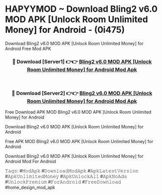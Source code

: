 # HAPYYMOD ~ Download Bling2 v6.0 MOD APK [Unlock Room Unlimited Money] for Android - (0i475)
Download Bling2 v6.0 MOD APK [Unlock Room Unlimited Money] for Android Free Mod APK

<div align="center">
<h3>🔴 Download [Server1] 👉👉 <a href="https://apk-comot.site?title=Bling2_v6.0_MOD_APK_[Unlock_Room_Unlimited_Money]_for_Android">Bling2 v6.0 MOD APK [Unlock Room Unlimited Money] for Android Mod Apk</a></h3><br>

<h3>🔴 Download [Server2] 👉👉 <a href="https://apk-comot.site?title=Bling2_v6.0_MOD_APK_[Unlock_Room_Unlimited_Money]_for_Android">Bling2 v6.0 MOD APK [Unlock Room Unlimited Money] for Android Mod Apk</a></h3>
</div>


Free Download APK MOD Bling2 v6.0 MOD APK [Unlock Room Unlimited Money] for Android

Download Bling2 v6.0 MOD APK [Unlock Room Unlimited Money] for Android 

Free APK MOD Bling2 v6.0 MOD APK [Unlock Room Unlimited Money] for Android 

Download Bling2 v6.0 MOD APK [Unlock Room Unlimited Money] for Android Mod For Android

𝚃𝚊𝚐𝚜: #𝙼𝚘𝚍𝙰𝚙𝚔 #𝙳𝚘𝚠𝚗𝚕𝚘𝚊𝚍𝙼𝚘𝚍𝙰𝚙𝚔 #𝙰𝚙𝚔𝙻𝚊𝚝𝚎𝚜𝚝𝚅𝚎𝚛𝚜𝚒𝚘𝚗 #𝙰𝚙𝚔𝚄𝚗𝚕𝚒𝚖𝚒𝚝𝚎𝚍𝙼𝚘𝚗𝚎𝚢 #𝙰𝚙𝚔𝚄𝚗𝚕𝚘𝚌𝚔𝙰𝚕𝚕 #𝙰𝚙𝚔𝙽𝚘𝙰𝚍𝚜 #𝚄𝚗𝚕𝚘𝚌𝚔𝙿𝚛𝚎𝚖𝚒𝚞𝚖 #𝙵𝚘𝚛𝙰𝚗𝚍𝚛𝚘𝚒𝚍 #𝙵𝚛𝚎𝚎𝙳𝚘𝚠𝚗𝚕𝚘𝚊𝚍 #home_design_mod_apk